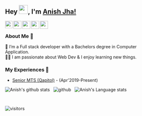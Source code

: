 ## Hey <img src="https://github.com/TheDudeThatCode/TheDudeThatCode/blob/master/Assets/Hi.gif" width="29px">, I'm [Anish Jha!](https://www.linkedin.com/in/anishjha93/) 
<!--
**isupersky/isupersky** is a ✨ _special_ ✨ repository because its `README.md` (this file) appears on your GitHub profile.

Here are some ideas to get you started:

- 🔭 I’m currently working on ...
- 🌱 I’m currently learning ...
- 👯 I’m looking to collaborate on ...
- 🤔 I’m looking for help with ...
- 💬 Ask me about ...
- 📫 How to reach me: ...
- 😄 Pronouns: ...
- ⚡ Fun fact: ...
-->


<a href="https://www.linkedin.com/in/anishjha93/">
  <img align="left" width="24px" src="https://cdn.jsdelivr.net/npm/simple-icons@v3/icons/linkedin.svg"  />
</a>
<a href="https://twitter.com/anishjha93">
  <img align="left" width="26px" src="https://cdn.jsdelivr.net/npm/simple-icons@v3/icons/twitter.svg" />
</a>
<a href="mailto:anishjha93@gmail.com">
  <img align="left" width="26px" src="https://cdn.jsdelivr.net/npm/simple-icons@v3/icons/gmail.svg" />
</a>
<a href="https://www.youtube.com/channel/UCiiOUy5NitscX1Ao8on70Rw">
  <img align="left" width="26px" src="https://cdn.jsdelivr.net/npm/simple-icons@v3/icons/youtube.svg" />
</a>
<a href="https://isupersky.medium.com/">
  <img align="left" width="26px" src="https://cdn.jsdelivr.net/npm/simple-icons@v3/icons/medium.svg" />
</a>

<br />

### About Me 🚀
🌱 I’m a Full stack developer with a Bachelors degree in Computer Application. </br>
👨‍💻  I am passionate about Web Dev & I enjoy learning new things. </br>

### My Experiences 🙌
- [Senior MTS (Qapitol)](https://www.qapitol.in/) - (Apr'2019-Present)

![Anish's github stats](https://github-readme-stats.vercel.app/api?username=anishjha93&show_icons=true&hide_border=true)&nbsp;&nbsp;
![github](https://github-readme-streak-stats.herokuapp.com/?user=anishjha93&theme=github-dark-blue&hide_border=true)&nbsp;&nbsp;
![Anish's Language stats](https://github-readme-stats-eight-theta.vercel.app/api/top-langs/?username=anishjha93&layout=compact&langs_count=8&hide_border=true)
<br />

<br/>

![visitors](https://visitor-badge.laobi.icu/badge?page_id=anishjha93.anishjha93)

